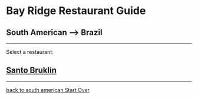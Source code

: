 # Bay Ridge Restaurant Guide
## South American --> Brazil
---
Select a restaurant:

## [Santo Bruklin](https://www.yelp.com/biz/santo-bruklin-new-york-3)

---
[back to south american ](south-aerican.md)
[Start Over](../home.md)
